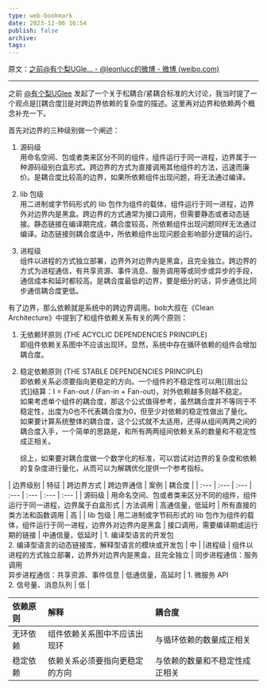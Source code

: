 ```yaml
---
type: web-bookmark
date: 2023-12-06 16:54
publish: false
archive: 
tags:
---
```

原文：[之前@有个梨UGle... - @leonlucc的微博 - 微博 (weibo.com)](https://weibo.com/1672843017/JikY97sGb?pagetype=fav)

---

之前 [@有个梨UGlee](https://weibo.com/n/%E6%9C%89%E4%B8%AA%E6%A2%A8UGlee) 发起了一个关于松耦合/紧耦合标准的大讨论，我当时提了一个观点是[[耦合度]]是对跨边界依赖的复杂度的描述。这里再对边界和依赖两个概念补充一下。  
  
首先对边界的三种级别做一个阐述：  
1. 源码级  
	用命名空间、包或者类来区分不同的组件，组件运行于同一进程，边界属于一种源码级别白盒形式。跨边界的方式为直接调用其他组件的方法，迅速而廉价。是耦合度比较高的边界，如果所依赖组件出现问题，将无法通过编译。  
  
2. lib 包级  
	用二进制或字节码形式的 lib 包作为组件的载体，组件运行于同一进程，边界外对边界内是黑盒。跨边界的方式通常为接口调用，但需要静态或者动态链接。静态链接在编译期完成，耦合度较高，所依赖组件出现问题同样无法通过编译。动态链接则耦合度适中，所依赖组件出现问题会影响部分逻辑的运行。  
  
3. 进程级  
	组件以进程的方式独立部署，边界外对边界内是黑盒，且完全独立。跨边界的方式为进程通信，有共享资源、事件消息、服务调用等或同步或异步的手段，通信成本和延时都较高。是耦合度最低的边界，要是细分的话，异步通信比同步通信耦合度更低。  
  
有了边界，那么依赖就是系统中的跨边界调用。bob大叔在《Clean Architecture》中提到了和组件依赖关系有关的两个原则：  
1. 无依赖环原则 (THE ACYCLIC DEPENDENCIES PRINCIPLE)  
	即组件依赖关系图中不应该出现环。显然，系统中存在循环依赖的组件会增加耦合度。  
  
2. 稳定依赖原则 (THE STABLE DEPENDENCIES PRINCIPLE)  
	即依赖关系必须要指向更稳定的方向。一个组件的不稳定性可以用[[扇出公式]]结算：I = Fan-out / (Fan-in + Fan-out)，对外依赖越多则越不稳定。  
	如果考虑单个组件的耦合度，那这个公式值得参考，虽然耦合度并不等同于不稳定性，出度为0也不代表耦合度为0，但至少对依赖的稳定性做出了量化。  
	如果要计算系统整体的耦合度，这个公式就不太适用，还得从组间两两之间的耦合度入手，一个简单的思路是，和所有两两组间依赖关系的数量和不稳定性成正相关。  
  
	综上，如果要对耦合度做一个数学化的标准，可以尝试对边界的复杂度和依赖的复杂度进行量化，从而可以为解耦优化提供一个参考指标。

| 边界级别 | 特征 | 跨边界方式 | 跨边界通信 | 案例 | 耦合度 |
| :--- |  :--- |  :--- |  :--- |  :--- |  :--- |  :--- | 
| 源码级 | 用命名空间、包或者类来区分不同的组件，组件运行于同一进程，边界属于白盒形式 | 方法调用 | 高通信量，低延时 | 所有直接的类方法和函数调用 | 高 |
| lib 包级 | 用二进制或字节码形式的 lib 包作为组件的载体，组件运行于同一进程，边界外对边界内是黑盒 | 接口调用，需要编译期或运行期的链接 | 中通信量，低延时 | 1. 编译型语言的开发包<br>2. 编译型语言的动态链接库，解释型语言的模块或开发包 | 中 |
|进程级 | 组件以进程的方式独立部署，边界外对边界内是黑盒，且完全独立 | 同步进程通信：服务调用<br>异步进程通信：共享资源、事件信息 | 低通信量，高延时 | 1. 微服务 API<br>2. 信号量、消息队列 | 低 |

| 依赖原则 | 解释 | 耦合度 |
| :--- |  :--- |  :--- | 
| 无环依赖 | 组件依赖关系图中不应该出现环 | 与循环依赖的数量成正相关 |
| 稳定依赖 | 依赖关系必须要指向更稳定的方向 | 与依赖的数量和不稳定性成正相关 |
